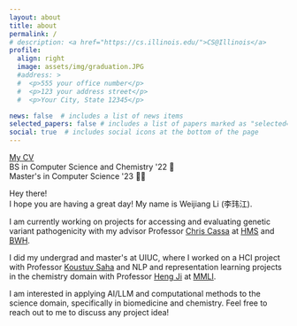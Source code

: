 ```yaml
---
layout: about
title: about
permalink: /
# description: <a href="https://cs.illinois.edu/">CS@Illinois</a>
profile:
  align: right
  image: assets/img/graduation.JPG
  #address: >
  #  <p>555 your office number</p>
  #  <p>123 your address street</p>
  #  <p>Your City, State 12345</p>

news: false  # includes a list of news items
selected_papers: false # includes a list of papers marked as "selected={true}"
social: true  # includes social icons at the bottom of the page
---
```


[My CV](https://vickyli99.github.io/assets/pdf/CV_2025.pdf)\
BS in Computer Science and Chemistry '22 🧪 \
Master's in Computer Science '23 👩‍💻 


Hey there! \
I hope you are having a great day! My name is Weijiang Li (李玮江). 

I am currently working on projects for accessing and evaluating genetic variant pathogenicity with my advisor Professor [Chris Cassa](http://genetics.bwh.harvard.edu/wiki/cassa/) at [HMS](https://dms.hms.harvard.edu/) and [BWH](https://bwhgenetics.org/). 

I did my undergrad and master's at UIUC, where I worked on a HCI project with Professor [Koustuv Saha](https://koustuv.com/) and NLP and representation learning projects in the chemistry domain with Professor [Heng Ji](http://blender.cs.illinois.edu/hengji.html) at [MMLI](https://moleculemaker.org/). 

I am interested in applying AI/LLM and computational methods to the science domain, specifically in biomedicine and chemistry. Feel free to reach out to me to discuss any project idea!
